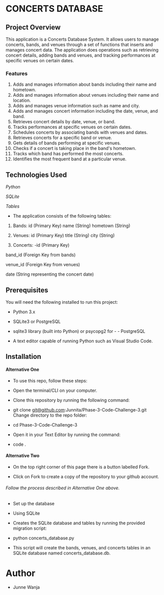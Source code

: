 
# CONCERTS DATABASE


  ## Project Overview

This application is a Concerts Database System. It allows users to manage concerts, bands, and venues through a set of functions that inserts and manages concert data. The application does operations such as retrieving concert details, adding bands and venues, and tracking performances at specific venues on certain dates.

### Features

1. Adds and manages information about bands including their name and hometown.
2. Adds and manages information about venues including their name and location.
3.  Adds and manages venue information such as name and city.
4. Adds and manages concert information including the date, venue, and band.
5. Retrieves concert details by date, venue, or band.
6. Tracks performances at specific venues on certain dates.
7. Schedules concerts by associating bands with venues and dates.
8. Retrieves concerts for a specific band or venue.
9. Gets details of bands performing at specific venues.
10. Checks if a concert is taking place in the band's hometown.
11. Tracks which band has performed the most concerts.
12. Identifies the most frequent band at a particular venue.

## Technologies Used
*Python*

*SQLite*

*Tables*

- The application consists of the following tables:

1. Bands:
id (Primary Key)
name (String)
hometown (String)

2. Venues:
id (Primary Key)
title (String)
city (String)

3. Concerts:
-id (Primary Key)

band_id (Foreign Key from bands)

venue_id (Foreign Key from venues)

date (String representing the concert date)

## Prerequisites

You will need the following installed to run this project:

* Python 3.x

* SQLite3 or PostgreSQL

* sqlite3 library (built into Python) or psycopg2 for - - PostgreSQL

* A text editor capable of running Python such as Visual Studio Code.

## Installation

#### Alternative One

* To use this repo, follow these steps:

* Open the terminal/CLI on your computer.

* Clone this repository by running the following command:

 * git clone  git@github.com:Junnita/Phase-3-Code-Challenge-3.git
Change directory to the repo folder:

 * cd Phase-3-Code-Challenge-3

* Open it in your Text Editor by running the command:

 * code .

#### Alternative Two

* On the top right corner of this page there is a button labelled Fork.

* Click on Fork to create a copy of the repository to your github account.

 ###### Follow the process described in Alternative One above.

* Set up the database

* Using SQLite

* Creates the SQLite database and tables by running the provided migration script:

 * python concerts_database.py

 * This script will create the bands, venues, and concerts tables in an SQLite database named concerts_database.db.

# Author

* Junne Wanja 

